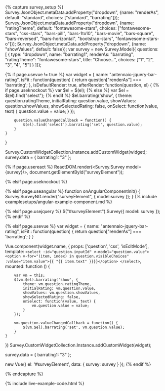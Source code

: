 <script src="https://unpkg.com/jquery-bar-rating"></script>

<link rel="stylesheet" href="https://maxcdn.bootstrapcdn.com/font-awesome/latest/css/font-awesome.min.css">
<!-- Themes -->
<link rel="stylesheet" href="https://unpkg.com/jquery-bar-rating@1.2.2/dist/themes/bars-1to10.css">
<link rel="stylesheet" href="https://unpkg.com/jquery-bar-rating@1.2.2/dist/themes/bars-movie.css">
<link rel="stylesheet" href="https://unpkg.com/jquery-bar-rating@1.2.2/dist/themes/bars-square.css">
<link rel="stylesheet" href="https://unpkg.com/jquery-bar-rating@1.2.2/dist/themes/bars-pill.css">
<link rel="stylesheet" href="https://unpkg.com/jquery-bar-rating@1.2.2/dist/themes/bars-reversed.css">
<link rel="stylesheet" href="https://unpkg.com/jquery-bar-rating@1.2.2/dist/themes/bars-horizontal.css">

<link rel="stylesheet" href="https://unpkg.com/jquery-bar-rating@1.2.2/dist/themes/fontawesome-stars.css">
<link rel="stylesheet" href="https://unpkg.com/jquery-bar-rating@1.2.2/dist/themes/css-stars.css">
<link rel="stylesheet" href="https://unpkg.com/jquery-bar-rating@1.2.2/dist/themes/bootstrap-stars.css">
<link rel="stylesheet" href="https://unpkg.com/jquery-bar-rating@1.2.2/dist/themes/fontawesome-stars-o.css">

{% capture survey_setup %}
Survey.JsonObject.metaData.addProperty("dropdown", {name: "renderAs", default: "standard", choices: ["standard", "barrating"]});
Survey.JsonObject.metaData.addProperty("dropdown", {name: "ratingTheme", default: "fontawesome-stars", choices: ["fontawesome-stars", "css-stars", "bars-pill", "bars-1to10", "bars-movie", "bars-square", "bars-reversed", "bars-horizontal", "bootstrap-stars", "fontawesome-stars-o"]});
Survey.JsonObject.metaData.addProperty("dropdown", {name: "showValues", default: false});
var survey = new Survey.Model({ questions: [
 { type: "dropdown", name: "barrating1", renderAs: "barrating", "ratingTheme": "fontawesome-stars", title: "Choose...", 
     choices: ["1", "2", "3", "4", "5"] }
]});

{% if page.usevue != true %}
var widget = {
    name: "antennaio-jquery-bar-rating",
    isFit : function(question) { return question["renderAs"] === 'barrating'; },
    isDefaultRender: true,
    afterRender: function(question, el) {
{% if page.useknockout %}
        var $el = $(el);
{% else %}
        var $el = $(el).find("select");
{% endif %}
        $el.barrating('show', {
            theme: question.ratingTheme,
            initialRating: question.value,
            showValues: question.showValues,
            showSelectedRating: false,
            onSelect: function(value, text) {
                question.value = value;
            }
        });

        question.valueChangedCallback = function() {
            $(el).find('select').barrating('set', question.value);
        }
    }
}

Survey.CustomWidgetCollection.Instance.addCustomWidget(widget);
survey.data = { barrating1: "3" };

{% if page.usereact %}
ReactDOM.render(<Survey.Survey model={survey}/>, document.getElementById("surveyElement"));

{% elsif page.useknockout %}

{% elsif page.useangular %}
function onAngularComponentInit() {
    Survey.SurveyNG.render("surveyElement", {
        model:survey
    });
}
{% include examplesetups/angular-example-component.md %}

{% elsif page.usejquery %}
$("#surveyElement").Survey({
    model: survey
});
{% endif %}

{% elsif page.usevue %}
var widget = {
    name: "antennaio-jquery-bar-rating",
    isFit : function(question) { return question["renderAs"] === 'barrating'; }
}

Vue.component(widget.name, {
    props: ['question', 'css', 'isEditMode'],
    template: `
      <select :id="question.inputId" v-model="question.value">
          <option v-for="(item, index) in question.visibleChoices" :value="item.value">{{ "{{ item.text" }}}}</option>
      </select>
    `,
    mounted: function () {

        var vm = this;
        $(vm.$el).barrating('show', {
            theme: vm.question.ratingTheme,
            initialRating: vm.question.value,
            showValues: vm.question.showValues,
            showSelectedRating: false,
            onSelect: function(value, text) {
                vm.question.value = value;
            }
        });

        vm.question.valueChangedCallback = function() {
            $(vm.$el).barrating('set', vm.question.value);
        }
    }
})
Survey.CustomWidgetCollection.Instance.addCustomWidget(widget);

survey.data = { barrating1: "3" };

new Vue({ el: '#surveyElement', data: { survey: survey } });
{% endif %}

{% endcapture %}

{% include live-example-code.html %}